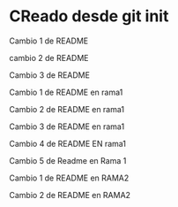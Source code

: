 # CReado desde git init

Cambio 1 de README

cambio 2 de README

Cambio 3 de README

Cambio 1 de README en rama1

Cambio 2 de README en rama1

Cambio 3 de README en rama1

Cambio 4 de README EN rama1

Cambio 5 de Readme en Rama 1

Cambio 1 de README en RAMA2

Cambio 2 de README en RAMA2
